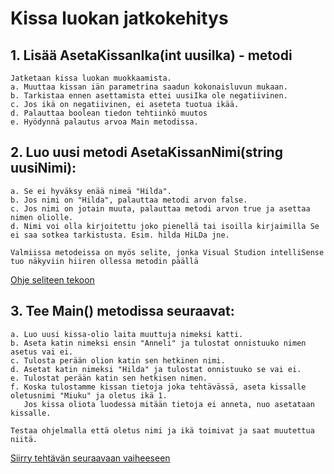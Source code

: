 # Kissa luokan jatkokehitys

## 1. Lisää AsetaKissanIka(int uusiIka) - metodi
	Jatketaan kissa luokan muokkaamista.
	a. Muuttaa kissan iän parametrina saadun kokonaisluvun mukaan.
	b. Tarkistaa ennen asettamista ettei uusiIka ole negatiivinen.
	c. Jos ikä on negatiivinen, ei aseteta tuotua ikää.
	d. Palauttaa boolean tiedon tehtiinkö muutos
	e. Hyödynnä palautus arvoa Main metodissa.

## 2. Luo uusi metodi AsetaKissanNimi(string uusiNimi):
	a. Se ei hyväksy enää nimeä "Hilda".
	b. Jos nimi on "Hilda", palauttaa metodi arvon false.
	c. Jos nimi on jotain muuta, palauttaa metodi arvon true ja asettaa nimen oliolle.
	d. Nimi voi olla kirjoitettu joko pienellä tai isoilla kirjaimilla Se ei saa sotkea tarkistusta. Esim. hilda HiLDa jne.
	
	Valmiissa metodeissa on myös selite, jonka Visual Studion intelliSense tuo näkyviin hiiren ollessa metodin päällä
[Ohje seliteen tekoon](https://learn.microsoft.com/en-us/dotnet/csharp/language-reference/language-specification/documentation-comments) 
 	

## 3. Tee Main() metodissa seuraavat:
	a. Luo uusi kissa-olio laita muuttuja nimeksi katti. 
	b. Aseta katin nimeksi ensin "Anneli" ja tulostat onnistuuko nimen asetus vai ei.
	c. Tulosta perään olion katin sen hetkinen nimi.
	d. Asetat katin nimeksi "Hilda" ja tulostat onnistuuko se vai ei.
	e. Tulostat perään katin sen hetkisen nimen.
	f. Koska tulostamme kissan tietoja joka tehtävässä, aseta kissalle oletusnimi "Miuku" ja oletus ikä 1. 
	   Jos kissa oliota luodessa mitään tietoja ei anneta, nuo asetataan kissalle. 
	
 	Testaa ohjelmalla että oletus nimi ja ikä toimivat ja saat muutettua niitä.

[Siirry tehtävän seuraavaan vaiheeseen](03_kissa.md)
